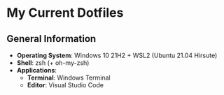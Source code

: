 # My Current Dotfiles

## General Information

* **Operating System**: Windows 10 21H2 + WSL2 (Ubuntu 21.04 Hirsute)
* **Shell**: zsh (+ oh-my-zsh)
* **Applications**:
  * **Terminal**: Windows Terminal
  * **Editor**: Visual Studio Code

